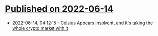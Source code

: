 # [Published on 2022-06-14](index.md)

* [2022-06-14, 04:12:15](https://news.ycombinator.com/item?id=31734660) - [Celsius Appears insolvent, and it's taking the whole crypto market with it](https://twitter.com/jonwu_/status/1536476104986267648)
